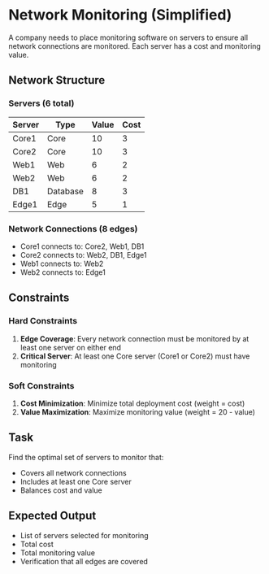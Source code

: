 # Network Monitoring (Simplified)

A company needs to place monitoring software on servers to ensure all network connections are monitored. Each server has a cost and monitoring value.

## Network Structure

### Servers (6 total)
| Server | Type | Value | Cost |
|--------|------|-------|------|
| Core1 | Core | 10 | 3 |
| Core2 | Core | 10 | 3 |
| Web1 | Web | 6 | 2 |
| Web2 | Web | 6 | 2 |
| DB1 | Database | 8 | 3 |
| Edge1 | Edge | 5 | 1 |

### Network Connections (8 edges)
- Core1 connects to: Core2, Web1, DB1
- Core2 connects to: Web2, DB1, Edge1
- Web1 connects to: Web2
- Web2 connects to: Edge1

## Constraints

### Hard Constraints
1. **Edge Coverage**: Every network connection must be monitored by at least one server on either end
2. **Critical Server**: At least one Core server (Core1 or Core2) must have monitoring

### Soft Constraints
1. **Cost Minimization**: Minimize total deployment cost (weight = cost)
2. **Value Maximization**: Maximize monitoring value (weight = 20 - value)

## Task
Find the optimal set of servers to monitor that:
- Covers all network connections
- Includes at least one Core server
- Balances cost and value

## Expected Output
- List of servers selected for monitoring
- Total cost
- Total monitoring value
- Verification that all edges are covered
